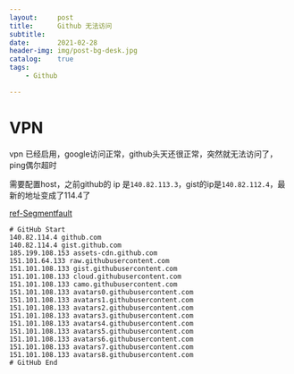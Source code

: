 ```yaml
---
layout:     post
title:      Github 无法访问
subtitle:   
date:       2021-02-28
header-img: img/post-bg-desk.jpg
catalog:    true
tags:
    - Github

---
```

# VPN
vpn 已经启用，google访问正常，github头天还很正常，突然就无法访问了，ping偶尔超时

需要配置host，之前github的 ip 是`140.82.113.3`，gist的ip是`140.82.112.4`，最新的地址变成了114.4了

[ref-Segmentfault](https://segmentfault.com/a/1190000037498373) 

```
# GitHub Start 
140.82.114.4 github.com
140.82.114.4 gist.github.com
185.199.108.153 assets-cdn.github.com
151.101.64.133 raw.githubusercontent.com
151.101.108.133 gist.githubusercontent.com
151.101.108.133 cloud.githubusercontent.com
151.101.108.133 camo.githubusercontent.com
151.101.108.133 avatars0.githubusercontent.com
151.101.108.133 avatars1.githubusercontent.com
151.101.108.133 avatars2.githubusercontent.com
151.101.108.133 avatars3.githubusercontent.com
151.101.108.133 avatars4.githubusercontent.com
151.101.108.133 avatars5.githubusercontent.com
151.101.108.133 avatars6.githubusercontent.com
151.101.108.133 avatars7.githubusercontent.com
151.101.108.133 avatars8.githubusercontent.com 
# GitHub End
```
